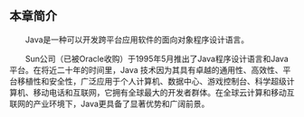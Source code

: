 
## 本章简介

&emsp;&emsp;Java是一种可以开发跨平台应用软件的面向对象程序设计语言。

&emsp;&emsp;Sun公司（已被Oracle收购）于1995年5月推出了Java程序设计语言和Java平台。在将近二十年的时间里，Java 技术因为其具有卓越的通用性、高效性、平台移植性和安全性，广泛应用于个人计算机、数据中心、游戏控制台、科学超级计算机、移动电话和互联网，它拥有全球最大的开发者群体。在全球云计算和移动互联网的产业环境下，Java更具备了显著优势和广阔前景。
